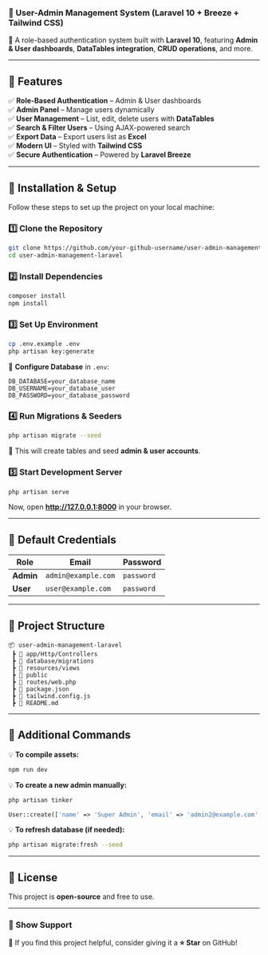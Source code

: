 ### **📌 User-Admin Management System (Laravel 10 + Breeze + Tailwind CSS)**
🚀 A role-based authentication system built with **Laravel 10**, featuring **Admin & User dashboards**, **DataTables integration**, **CRUD operations**, and more.

---

## **📜 Features**
✅ **Role-Based Authentication** – Admin & User dashboards  
✅ **Admin Panel** – Manage users dynamically  
✅ **User Management** – List, edit, delete users with **DataTables**  
✅ **Search & Filter Users** – Using AJAX-powered search  
✅ **Export Data** – Export users list as **Excel**  
✅ **Modern UI** – Styled with **Tailwind CSS**  
✅ **Secure Authentication** – Powered by **Laravel Breeze**

---

## **🚀 Installation & Setup**
Follow these steps to set up the project on your local machine:

### **1️⃣ Clone the Repository**
```sh
git clone https://github.com/your-github-username/user-admin-management-laravel.git
cd user-admin-management-laravel
```

### **2️⃣ Install Dependencies**
```sh
composer install
npm install
```

### **3️⃣ Set Up Environment**
```sh
cp .env.example .env
php artisan key:generate
```
🔹 **Configure Database** in `.env`:  
```
DB_DATABASE=your_database_name
DB_USERNAME=your_database_user
DB_PASSWORD=your_database_password
```

### **4️⃣ Run Migrations & Seeders**
```sh
php artisan migrate --seed
```
📌 This will create tables and seed **admin & user accounts**.

### **5️⃣ Start Development Server**
```sh
php artisan serve
```
Now, open **http://127.0.0.1:8000** in your browser.

---

## **👤 Default Credentials**
| Role  | Email | Password  |
|--------|----------------|-----------|
| **Admin** | `admin@example.com` | `password` |
| **User**  | `user@example.com` | `password` |

---

## **📂 Project Structure**
```
📦 user-admin-management-laravel
 ┣ 📂 app/Http/Controllers
 ┣ 📂 database/migrations
 ┣ 📂 resources/views
 ┣ 📂 public
 ┣ 📜 routes/web.php
 ┣ 📜 package.json
 ┣ 📜 tailwind.config.js
 ┣ 📜 README.md
```

---

## **📌 Additional Commands**
💡 **To compile assets:**
```sh
npm run dev
```

💡 **To create a new admin manually:**
```sh
php artisan tinker
```
```php
User::create(['name' => 'Super Admin', 'email' => 'admin2@example.com', 'password' => Hash::make('password'), 'role' => 'admin']);
```

💡 **To refresh database (if needed):**
```sh
php artisan migrate:fresh --seed
```

---

## **📜 License**
This project is **open-source** and free to use.

---

### **🌟 Show Support**
💙 If you find this project helpful, consider giving it a **⭐ Star** on GitHub!
